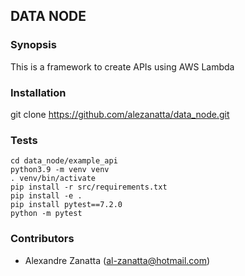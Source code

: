 ## DATA NODE

### Synopsis

This is a framework to create APIs using AWS Lambda

### Installation

git clone https://github.com/alezanatta/data_node.git

### Tests

    cd data_node/example_api
    python3.9 -m venv venv
    . venv/bin/activate
    pip install -r src/requirements.txt
    pip install -e .
    pip install pytest==7.2.0
    python -m pytest

### Contributors

- Alexandre Zanatta (<al-zanatta@hotmail.com>)
